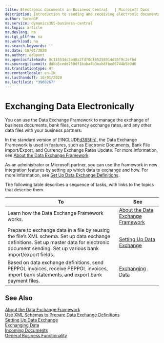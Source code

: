 ```yaml
---
title: Electronic documents in Business Central   | Microsoft Docs
description: Introduction to sending and receiving electronic documents in Business Central.
author: SorenGP
ms.service: dynamics365-business-central
ms.topic: article
ms.devlang: na
ms.tgt_pltfrm: na
ms.workload: na
ms.search.keywords: ''
ms.date: 10/01/2020
ms.author: edupont
ms.openlocfilehash: 8c11553dc3a48a2fdf0df65258914d36f9c2efbd
ms.sourcegitcommit: ddbb5cede750df1baba4b3eab8fbed6744b5b9d6
ms.translationtype: HT
ms.contentlocale: en-IN
ms.lasthandoff: 10/01/2020
ms.locfileid: "3960267"
---
```

# <a name="exchanging-data-electronically"></a>Exchanging Data Electronically
You can use the Data Exchange Framework to manage the exchange of business documents, bank files, currency exchange rates, and any other data files with your business partners.

In the standard version of [!INCLUDE[d365fin](includes/d365fin_md.md)], the Data Exchange Framework is used in features, such as Electronic Documents, Bank File Import/Export, and Currency Exchange Rates Update. For more information, see [About the Data Exchange Framework](across-about-the-data-exchange-framework.md).

As an administrator or Microsoft partner, you can use the framework in new integration features by setting up which data to exchange and how. For more information, see [Set Up Data Exchange Definitions](across-how-to-set-up-data-exchange-definitions.md).

The following table describes a sequence of tasks, with links to the topics that describe them.  

|To|See|  
|--------|---------|  
|Learn how the Data Exchange Framework works.|[About the Data Exchange Framework](across-about-the-data-exchange-framework.md)|  
|Prepare to exchange data in a file by reusing the file’s XML schema. Set up data exchange definitions. Set up master data for electronic document sending. Set up various bank import/export fields.|[Setting Up Data Exchange](across-set-up-data-exchange.md)|  
|Based on data exchange definitions, send PEPPOL invoices, receive PEPPOL invoices, import bank statements, and export bank payment files.|[Exchanging Data](across-exchange-data.md)|  

## <a name="see-also"></a>See Also  
[About the Data Exchange Framework](across-about-the-data-exchange-framework.md)  
[Use XML Schemas to Prepare Data Exchange Definitions](across-how-to-use-xml-schemas-to-prepare-data-exchange-definitions.md)  
[Setting Up Data Exchange](across-set-up-data-exchange.md)  
[Exchanging Data](across-exchange-data.md)  
[Incoming Documents](across-income-documents.md)  
[General Business Functionality](ui-across-business-areas.md)
